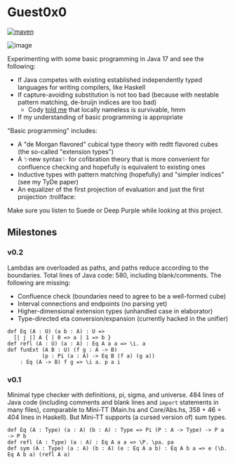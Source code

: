# Guest0x0

[![maven]](https://repo1.maven.org/maven2/org/aya-prover/guest0x0-base/)

![image](https://user-images.githubusercontent.com/16398479/162101384-cebf6e0f-c0c4-4044-8dcc-291f86a0bc09.png)

[maven]: https://img.shields.io/maven-central/v/org.aya-prover/guest0x0-base

Experimenting with some basic programming in Java 17 and see the following:

+ If Java competes with existing established independently typed languages for writing compilers, like Haskell
+ If capture-avoiding substitution is not too bad (because with nestable pattern matching, de-bruijn indices are too bad)
  + Cody [told me](https://twitter.com/codydroux/status/1512204955641389056) that locally nameless is survivable, hmm
+ If my understanding of basic programming is appropriate

"Basic programming" includes:

+ A "de Morgan flavored" cubical type theory with redtt flavored cubes (the so-called "extension types")
+ A ✨new syntax✨ for cofibration theory that is more convenient for confluence checking and hopefully is equivalent to existing ones
+ Inductive types with pattern matching (hopefully) and "simpler indices" (see my TyDe paper)
+ An equalizer of the first projection of evaluation and just the first projection :trollface:

Make sure you listen to Suede or Deep Purple while looking at this project.

## Milestones

### v0.2

Lambdas are overloaded as paths, and paths reduce according to the boundaries.
Total lines of Java code: 580, including blank/comments. The following are missing:

+ Confluence check (boundaries need to agree to be a well-formed cube)
+ Interval connections and endpoints (no parsing yet)
+ Higher-dimensional extension types (unhandled case in elaborator)
+ Type-directed eta conversion/expansion (currently hacked in the unifier)

```
def Eq (A : U) (a b : A) : U =>
  [| j |] A { | 0 => a | 1 => b }
def refl (A : U) (a : A) : Eq A a a => \i. a
def funExt (A B : U) (f g : A -> B)
           (p : Pi (a : A) -> Eq B (f a) (g a))
    : Eq (A -> B) f g => \i a. p a i
```

### v0.1

Minimal type checker with definitions, pi, sigma, and universe.
484 lines of Java code (including comments and blank lines and `import` statements in many files),
comparable to Mini-TT (Main.hs and Core/Abs.hs, 358 + 46 = 404 lines in Haskell).
But Mini-TT supports (a cursed version of) sum types.

```
def Eq (A : Type) (a : A) (b : A) : Type => Pi (P : A -> Type) -> P a -> P b
def refl (A : Type) (a : A) : Eq A a a => \P. \pa. pa
def sym (A : Type) (a : A) (b : A) (e : Eq A a b) : Eq A b a => e (\b. Eq A b a) (refl A a)
```
